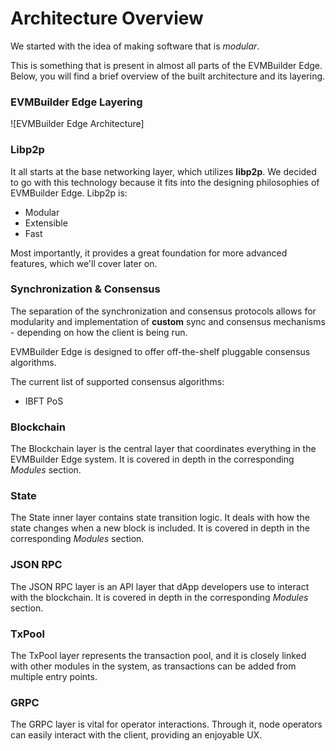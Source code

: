 # Architecture Overview

We started with the idea of making software that is _modular_.

This is something that is present in almost all parts of the EVMBuilder Edge. Below, you will find a brief overview of the built architecture and its layering.

### EVMBuilder Edge Layering
![EVMBuilder Edge Architecture]
### Libp2p
It all starts at the base networking layer, which utilizes **libp2p**. We decided to go with this technology because it fits into the designing philosophies of EVMBuilder Edge. Libp2p is:

* Modular
* Extensible
* Fast

Most importantly, it provides a great foundation for more advanced features, which we'll cover later on.

### Synchronization & Consensus

The separation of the synchronization and consensus protocols allows for modularity and implementation of **custom** sync and consensus mechanisms - depending on how the client is being run.

EVMBuilder Edge is designed to offer off-the-shelf pluggable consensus algorithms.

The current list of supported consensus algorithms:

* IBFT PoS

### Blockchain[​](https://polygon-edge-v063.evmbuilder.com/docs/architecture/overview#blockchain) <a href="#blockchain" id="blockchain"></a>

The Blockchain layer is the central layer that coordinates everything in the EVMBuilder Edge system. It is covered in depth in the corresponding _Modules_ section.

### State[​](https://polygon-edge-v063.evmbuilder.com/docs/architecture/overview#state) <a href="#state" id="state"></a>

The State inner layer contains state transition logic. It deals with how the state changes when a new block is included. It is covered in depth in the corresponding _Modules_ section.

### JSON RPC

The JSON RPC layer is an API layer that dApp developers use to interact with the blockchain. It is covered in depth in the corresponding _Modules_ section.

### TxPool
The TxPool layer represents the transaction pool, and it is closely linked with other modules in the system, as transactions can be added from multiple entry points.

### GRPC

The GRPC layer is vital for operator interactions. Through it, node operators can easily interact with the client, providing an enjoyable UX.
